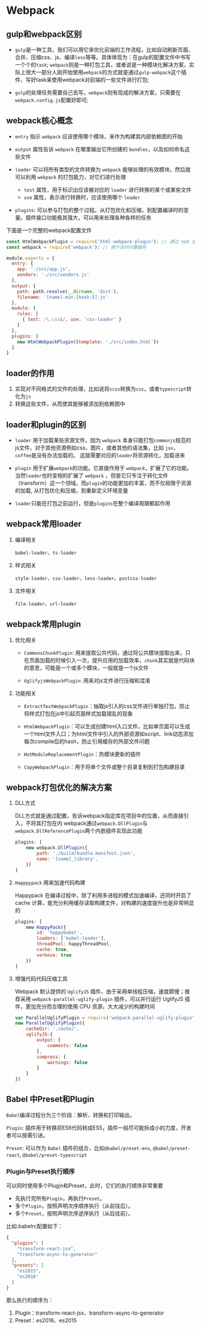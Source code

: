 # Webpack

## gulp和webpack区别

- `gulp`是一种工具，我们可以用它来优化前端的工作流程，比如自动刷新页面、合并、压缩css、js、编译`less`等等。具体体现为：在gulp的配置文件中书写一个个的`task`; `webpack`则是一种打包工具，或者说是一种模块化解决方案，实际上很大一部分人刚开始使用`webpack`的方式就是通过`gulp-webpack`这个插件，写好task来使用webpack对前端的一些文件进行打包;

- `gulp`的处理任务需要自己去写，`webpack`则有现成的解决方案，只需要在`webpack.config.js`配置好即可;

## webpack核心概念

- `entry` 指示 `webpack` 应该使用哪个模块，来作为构建其内部依赖图的开始

- `output` 属性告诉 `webpack` 在哪里输出它所创建的 `bundles`，以及如何命名这些文件

- `loader` 可以将所有类型的文件转换为 `webpack` 能够处理的有效模块，然后就可以利用 `webpack` 的打包能力，对它们进行处理

  - `test` 属性，用于标识出应该被对应的 `loader` 进行转换的某个或某些文件
  - `use` 属性，表示进行转换时，应该使用哪个 `loader`

- `plugins`: 可以参与打包的整个过程。从打包优化和压缩，到配置编译时的变量。插件接口功能极其强大，可以用来处理各种各样的任务

下面是一个完整的webpack配置文件

``` js
const HtmlWebpackPlugin = require('html-webpack-plugin'); // 通过 npm 安装
const webpack = require('webpack'); // 用于访问内置插件

module.exports = {
  entry: {
    app: './src/app.js',
    vendors: './src/vendors.js'
  },
  output: {
    path: path.resolve(__dirname, 'dist'),
    filename: '[name].min.[hash:5].js'
  },
  module: {
    rules: [
      { test: /\.css$/, use: 'css-loader' }
    ]
  },
  plugins: [
    new HtmlWebpackPlugin({template: './src/index.html'})
  ]
}
```

## loader的作用

1. 实现对不同格式的文件的处理，比如说将`scss`转换为`css`，或者`typescript`转化为`js`
2. 转换这些文件，从而使其能够被添加到依赖图中

## loader和plugin的区别

- `loader` 用于加载某些资源文件。因为 `webpack` 本身只能打包`commonjs`规范的js文件，对于其他资源例如css，图片，或者其他的语法集，比如 `jsx`， `coffee`是没有办法加载的。 这就需要对应的`loader`将资源转化，加载进来

- `plugin` 用于扩展`webpack`的功能。它直接作用于 `webpack`，扩展了它的功能。当然`loader`也时变相的扩展了 `webpack` ，但是它只专注于转化文件（transform）这一个领域。而`plugin`的功能更加的丰富，而不仅局限于资源的加载, 从打包优化和压缩，到重新定义环境变量

- `loader`只能在打包之前运行，但是`plugins`在整个编译周期都起作用

## webpack常用loader

1. 编译相关

   `babel-loader`、`ts-loader`

2. 样式相关

   `style-loader`、`css-loader`、`less-loader`、`postcss-loader`

3. 文件相关

   `file-loader`、`url-loader`

## webpack常用plugin

1. 优化相关

   - `CommonsChunkPlugin`: 用来提取公共代码，通过将公共模块提取出来，只在页面加载的时候引入一次，提升应用的加载效率，`chunk`其实就是代码块的意思，可能是一个或多个模块，一般就是一个js文件

   - `UglifyjsWebpackPlugin`: 用来对js文件进行压缩和混淆

2. 功能相关

   - `ExtractTextWebpackPlugin`：抽取js引入的css文件进行单独打包，防止将样式打包在js中引起页面样式加载错乱的现象

   - `HtmlWebpackPlugin`：可以生成创建html入口文件，比如单页面可以生成一个html文件入口；为html文件中引入的外部资源如script、link动态添加每次compile后的hash，防止引用缓存的外部文件问题

   - `HotModuleReplacementPlugin`：热模块更新的插件

   - `CopyWebpackPlugin`：用于将单个文件或整个目录复制到打包构建目录

## webpack打包优化的解决方案

1. DLL方式

    DLL方式就是通过配置，告诉webpack指定库在项目中的位置，从而直接引入，不将其打包在内
    webpack通过`webpack.DllPlugin`与`webpack.DllReferencePlugin`两个内嵌插件实现此功能

    ``` js
    plugins: [
        new webpack.DllPlugin({
            path: './build/bundle.manifest.json',
            name: '[name]_library',
        })
    ]
    ```

2. `Happpypack` 用来加速代码构建

    Happypack 在编译过程中，除了利用多进程的模式加速编译，还同时开启了 cache 计算，能充分利用缓存读取构建文件，对构建的速度提升也是非常明显的

    ``` js
    plugins: [
        new HappyPack({
            id: 'happybabel',
            loaders: ['babel-loader'],
            threadPool: happyThreadPool,
            cache: true,
            verbose: true
        })
    ]
    ```

3. 增强代码代码压缩工具

    Webpack 默认提供的 `UglifyJS` 插件，由于采用单线程压缩，速度颇慢；推荐采用 `webpack-parallel-uglify-plugin` 插件，可以并行运行 UglifyJS 插件，更加充分而合理的使用 CPU 资源，大大减少的构建时间

    ``` js
    var ParallelUglifyPlugin = require('webpack-parallel-uglify-plugin');
    new ParallelUglifyPlugin({
        cacheDir: '.cache/',
        uglifyJS:{
            output: {
                comments: false
            },
            compress: {
                warnings: false
            }
        }
    })
    ```

## Babel 中Preset和Plugin

`Babel`编译过程分为三个阶段：解析、转换和打印输出。

`Plugin`: 插件用于转换将ES6代码转成ES5，插件一般尽可能拆成小的力度，开发者可以按需引进。

`Preset`: 可以作为 `Babel` 插件的组合，比如`@babel/preset-env`, `@babel/preset-react`, `@babel/preset-typescript`

### Plugin与Preset执行顺序

可以同时使用多个Plugin和Preset，此时，它们的执行顺序非常重要

- 先执行完所有`Plugin`，再执行`Preset`。
- 多个`Plugin`，按照声明次序顺序执行（从前往后）。
- 多个`Preset`，按照声明次序逆序执行（从后往前）。

比如.babelrc配置如下：

``` json
{
  "plugins": [
    "transform-react-jsx",
    "transform-async-to-generator"
  ],
  "presets": [
    "es2015",
    "es2016"
  ]
}
```

那么执行的顺序为：

1. Plugin：transform-react-jsx、transform-async-to-generator
2. Preset：es2016、es2015
